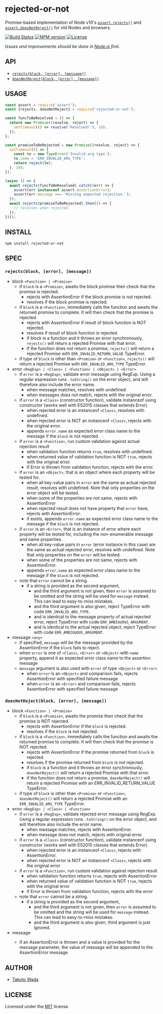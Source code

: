 rejected-or-not
=======================================

Promise-based implementation of Node v10's [`assert.rejects()`](https://nodejs.org/api/assert.html#assert_assert_rejects_block_error_message) and [`assert.doesNotReject()`](https://nodejs.org/api/assert.html#assert_assert_doesnotreject_block_error_message) for old Nodes and browsers.

[![Build Status][travis-image]][travis-url]
[![NPM version][npm-image]][npm-url]
[![License][license-image]][license-url]

*Issues and improvements should be done in [Node.js](https://github.com/nodejs/node/issues) first.*


API
---------------------------------------

- [`rejects(block, [error], [message])`](https://nodejs.org/api/assert.html#assert_assert_rejects_block_error_message)
- [`doesNotReject(block, [error], [message])`](https://nodejs.org/api/assert.html#assert_assert_doesnotreject_block_error_message)


USAGE
---------------------------------------

```javascript
const assert = require('assert');
const {rejects, doesNotReject} = require('rejected-or-not');

const funcToBeResolved = () => {
  return new Promise((resolve, reject) => {
    setTimeout(() => resolve('Resolved!'), 10);
  });
};

const promiseToBeRejected = new Promise((resolve, reject) => {
  setTimeout(() => {
    const te = new TypeError('Invalid arg type');
    te.code = 'ERR_INVALID_ARG_TYPE';
    return reject(te);
  }, 10);
});

(async () => {
  await rejects(funcToBeResolved).catch((err) => {
    assert(err instanceof assert.AssertionError);
    assert(err.message === 'Missing expected rejection.');
  });
  await rejects(promiseToBeRejected).then(() => {
    // resolves when rejected
  });
})();
```


INSTALL
---------------------------------------

```
npm install rejected-or-not
```


SPEC
---------------------------------------

### `rejects(block, [error], [message])`
  - block `<Function> | <Promise>`
    - if `block` is a `<Promise>`, awaits the block promise then check that the promise is rejected.
      - rejects with AssertionError if the block promise is not rejected.
      - resolves if the block promise is rejected.
    - if `block` is a `<Function>`, immediately calls the function and awaits the returned promise to complete. It will then check that the promise is rejected.
      - rejects with AssertionError if result of block function is NOT rejected.
      - resolves if result of block function is rejected.
      - if block is a function and it throws an error synchronously, `rejects()` will return a rejected Promise with that error.
      - if the function does not return a promise, `rejects()` will return a rejected Promise with `ERR_INVALID_RETURN_VALUE` TypeError.
    - if type of `block` is other than `<Promise>` or `<Function>`, `rejects()` will return a rejected Promise with `ERR_INVALID_ARG_TYPE` TypeError.
  - error `<RegExp> | <Class> | <Function> | <Object> | <Error>`
    - if `error` is a `<RegExp>`, validate error message using RegExp. Using a regular expression runs `.toString()` on the error object, and will therefore also include the error name.
      - when message matches, resolves with undefined.
      - when messages does not match, rejects with the original error.
    - if `error` is a `<Class>` (constructor function), validate instanceof using constructor (works well with ES2015 classes that extends Error).
      - when rejected error is an instanceof `<Class>`, resolves with undefined.
      - when rejected error is NOT an instanceof `<Class>`, rejects with the original error.
      - appends `error.name` as expected error class name to the message if the `block` is not rejected.
    - if `error` is a `<Function>`, run custom validation against actual rejection result
      - when validation function returns `true`, resolves with undefined.
      - when returned value of validation function is NOT `true`, rejects with the original error.
      - if Error is thrown from validation function, rejects with the error.
    - if `error` is an `<Object>`, that is an object where each property will be tested for.
      - when all key-value pairs in `error` are the same as actual rejected result, resolves with undefined. Note that only properties on the error object will be tested.
      - when some of the properties are not same, rejects with AssertionError
      - when rejected result does not have property that `error` have, rejects with AssertionError.
      - if exists, appends `error.name` as expected error class name to the message if the `block` is not rejected.
    - if `error` is an `<Error>`, that is an instance of error where each property will be tested for, including the non-enumerable message and name properties.
      - when all key-value pairs in `error` (error instance in this case) are the same as actual rejected error, resolves with undefined. Note that only properties on the `error` will be tested.
      - when some of the properties are not same, rejects with AssertionError.
      - appends `error.name` as expected error class name to the message if the `block` is not rejected.
    - note that `error` cannot be a string.
      - if a string is provided as the second argument,
        - and the third argument is not given, then `error` is assumed to be omitted and the string will be used for `message` instead. This can lead to easy-to-miss mistakes.
        - and the third argument is also given, reject TypeError with code `ERR_INVALID_ARG_TYPE`.
        - and is identical to the message property of actual rejected error, reject TypeError with code `ERR_AMBIGUOUS_ARGUMENT`.
        - and is identical to the actual rejected object, reject TypeError with code `ERR_AMBIGUOUS_ARGUMENT`.
  - message `<any>`
    - if specified, `message` will be the message provided by the AssertionError if the `block` fails to reject.
    - when `error` is one of `<Class>`, `<Error>` or `<Object>` with `name` property, append it as expected error class name to the assertion message
    - `message` argument is also used with `error` of type `<Object>` or `<Error>`
      - when `error` is an `<Object>` and comparison fails, rejects AssertionError with specified failure message
      - when `error` is an `<Error>` and comparison fails, rejects AssertionError with specified failure message

### `doesNotReject(block, [error], [message])`
  - block `<Function> | <Promise>`
    - if `block` is a `<Promise>`, awaits the promise then check that the promise is NOT rejected.
      - rejects with AssertionError if the `block` is rejected.
      - resolves if the `block` is not rejected.
    - if `block` is a `<Function>`, immediately calls the function and awaits the returned promise to complete. It will then check that the promise is NOT rejected.
      - rejects with AssertionError if the promise returned from `block` is rejected.
      - resolves if the promise returned from `block` is not rejected.
      - if `block` is a function and it throws an error synchronously, `doesNotReject()` will return a rejected Promise with that error.
      - if the function does not return a promise, `doesNotReject()` will return a rejected Promise with an ERR_INVALID_RETURN_VALUE TypeError.
    - if type of `block` is other than `<Promise>` or `<Function>`, `doesNotReject()` will return a rejected Promise with an `ERR_INVALID_ARG_TYPE` TypeError.
  - error `<RegExp> | <Class> | <Function>`
    - if `error` is a `<RegExp>`, validate rejected error message using RegExp. Using a regular expression runs `.toString()` on the error object, and will therefore also include the error name.
      - when message matches, rejects with AssertionError.
      - when message does not match, rejects with original error.
    - if `error` is a `<Class>` (constructor function), validate instanceof using constructor (works well with ES2015 classes that extends Error).
      - when rejected error is an instanceof `<Class>`, rejects with AssertionError.
      - when rejected error is NOT an instanceof `<Class>`, rejects with the original error.
    - if `error` is a `<Function>`, run custom validation against rejection result
      - when validation function returns `true`, rejects with AssertionError
      - when returned value of validation function is NOT `true`, rejects with the original error
      - if Error is thrown from validation function, rejects with the error
    - note that `error` cannot be a string.
      - if a string is provided as the second argument,
        - and the third argument is not given, then `error` is assumed to be omitted and the string will be used for `message` instead. This can lead to easy-to-miss mistakes.
        - and the third argument is also given, third argument is just ignored.
  - message <any>
    - if an AssertionError is thrown and a value is provided for the message parameter, the value of message will be appended to the AssertionError message


AUTHOR
---------------------------------------
* [Takuto Wada](https://github.com/twada)


LICENSE
---------------------------------------
Licensed under the [MIT](https://github.com/twada/rejected-or-not/blob/master/LICENSE) license.

[travis-url]: https://travis-ci.org/twada/rejected-or-not
[travis-image]: https://secure.travis-ci.org/twada/rejected-or-not.svg?branch=master

[npm-url]: https://npmjs.org/package/rejected-or-not
[npm-image]: https://badge.fury.io/js/rejected-or-not.svg

[license-url]: https://github.com/twada/rejected-or-not/blob/master/LICENSE
[license-image]: https://img.shields.io/badge/license-MIT-brightgreen.svg
